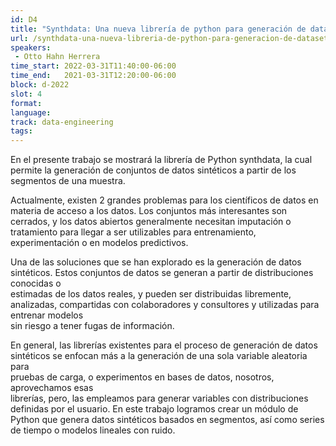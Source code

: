 ```yaml
---
id: D4
title: "Synthdata: Una nueva librería de python para generación de datasets sintéticos"
url: /synthdata-una-nueva-libreria-de-python-para-generacion-de-datasets-sinteticos
speakers:
 - Otto Hahn Herrera
time_start: 2022-03-31T11:40:00-06:00
time_end:   2021-03-31T12:20:00-06:00
block: d-2022
slot: 4
format: 
language: 
track: data-engineering
tags:
---
```


En el presente trabajo se mostrará la librería de Python synthdata, la cual permite la generación de conjuntos de datos sintéticos a partir de los segmentos de una muestra.     

Actualmente, existen 2 grandes problemas para los científicos de datos en materia de acceso a los datos. Los conjuntos más interesantes son cerrados, y los datos abiertos generalmente necesitan imputación o tratamiento para llegar a  ser utilizables para entrenamiento, experimentación o en modelos predictivos.    

Una de las soluciones que se han explorado es la generación de datos sintéticos. 
Estos conjuntos de datos se generan a partir de distribuciones conocidas o       
estimadas de los datos reales, y pueden ser distribuidas libremente, analizadas, 
compartidas con colaboradores y consultores y utilizadas para entrenar modelos   
sin riesgo a tener fugas de información.                                         

En general, las librerías existentes para el proceso de generación de datos      
sintéticos se enfocan más a la generación de una sola variable aleatoria para    
pruebas de carga, o experimentos en bases de datos, nosotros, aprovechamos esas  
librerías, pero, las empleamos para generar variables con distribuciones         
definidas por el usuario.  En este trabajo logramos crear un módulo de Python que genera
datos sintéticos basados en segmentos, así como series de tiempo o modelos lineales con ruido.
